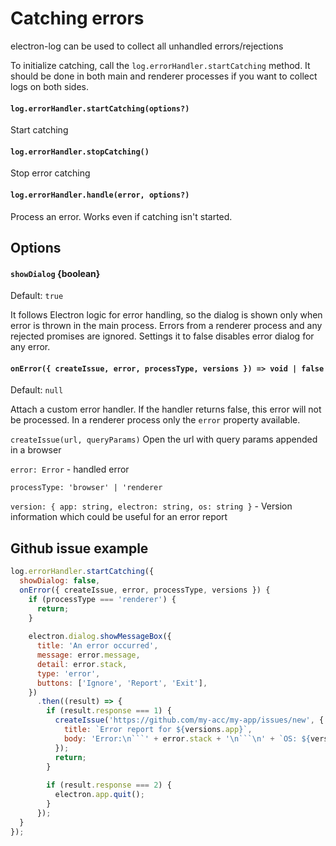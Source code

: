 # Catching errors

electron-log can be used to collect all unhandled errors/rejections

To initialize catching, call the `log.errorHandler.startCatching` method. It
should be done in both main and renderer processes if you want to collect logs
on both sides.

#### `log.errorHandler.startCatching(options?)`

Start catching

#### `log.errorHandler.stopCatching()`

Stop error catching

#### `log.errorHandler.handle(error, options?)`

Process an error. Works even if catching isn't started.

## Options

#### `showDialog` {boolean}

Default: `true` 

It follows Electron logic for error handling, so the dialog is
shown only when error is thrown in the main process. Errors from a renderer
process and any rejected promises are ignored. Settings it to false disables
error dialog for any error.
   
#### `onError({ createIssue, error, processType, versions }) => void | false`
   
Default: `null`

Attach a custom error handler. If the handler returns false, this error will
not be processed. In a renderer process only the `error` property available.

`createIssue(url, queryParams)` Open the url with query params appended in a
browser

`error: Error` - handled error

`processType: 'browser' | 'renderer`

`version: { app: string, electron: string, os: string }` - Version information
which could be useful for an error report


   
## Github issue example   
   
```js
log.errorHandler.startCatching({
  showDialog: false,
  onError({ createIssue, error, processType, versions }) {
    if (processType === 'renderer') {
      return;
    }
    
    electron.dialog.showMessageBox({
      title: 'An error occurred',
      message: error.message,
      detail: error.stack,
      type: 'error',
      buttons: ['Ignore', 'Report', 'Exit'],
    })
      .then((result) => {
        if (result.response === 1) {
          createIssue('https://github.com/my-acc/my-app/issues/new', {
            title: `Error report for ${versions.app}`,
            body: 'Error:\n```' + error.stack + '\n```\n' + `OS: ${versions.os}`
          });
          return;
        }
      
        if (result.response === 2) {
          electron.app.quit();
        }
      });
  }
});
```
